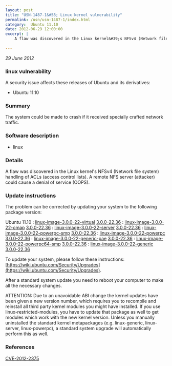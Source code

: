 ```yaml
---
layout: post
title: "USN-1487-1&#58; Linux kernel vulnerability"
permalink: /usn/usn-1487-1/index.html
category:  Ubuntu 11.10
date: 2012-06-29 12:00:00
excerpt: |
    A flaw was discovered in the Linux kernel&#39;s NFSv4 (Network file system) handling of ACLs (access control lists). A remote NFS server (attacker) could cause a denial of service (OOPS). 
    
--- 
```

 
 

*29 June 2012*

### linux vulnerability

A security issue affects these releases of Ubuntu and its derivatives:

* Ubuntu 11.10

### Summary

The system could be made to crash if it received specially crafted network traffic.

### Software description

* linux 

### Details

A flaw was discovered in the Linux kernel&#39;s NFSv4 (Network file system) handling of ACLs (access control lists). A remote NFS server (attacker) could cause a denial of service (OOPS). 

### Update instructions

The problem can be corrected by updating your system to the following package version:

Ubuntu 11.10
 : [linux-image-3.0.0-22-virtual](https://launchpad.net/ubuntu/+source/linux) <span> [3.0.0-22.36](https://launchpad.net/ubuntu/+source/linux/3.0.0-22.36) </span> 
 : [linux-image-3.0.0-22-omap](https://launchpad.net/ubuntu/+source/linux) <span> [3.0.0-22.36](https://launchpad.net/ubuntu/+source/linux/3.0.0-22.36) </span> 
 : [linux-image-3.0.0-22-server](https://launchpad.net/ubuntu/+source/linux) <span> [3.0.0-22.36](https://launchpad.net/ubuntu/+source/linux/3.0.0-22.36) </span> 
 : [linux-image-3.0.0-22-powerpc-smp](https://launchpad.net/ubuntu/+source/linux) <span> [3.0.0-22.36](https://launchpad.net/ubuntu/+source/linux/3.0.0-22.36) </span> 
 : [linux-image-3.0.0-22-powerpc](https://launchpad.net/ubuntu/+source/linux) <span> [3.0.0-22.36](https://launchpad.net/ubuntu/+source/linux/3.0.0-22.36) </span> 
 : [linux-image-3.0.0-22-generic-pae](https://launchpad.net/ubuntu/+source/linux) <span> [3.0.0-22.36](https://launchpad.net/ubuntu/+source/linux/3.0.0-22.36) </span> 
 : [linux-image-3.0.0-22-powerpc64-smp](https://launchpad.net/ubuntu/+source/linux) <span> [3.0.0-22.36](https://launchpad.net/ubuntu/+source/linux/3.0.0-22.36) </span> 
 : [linux-image-3.0.0-22-generic](https://launchpad.net/ubuntu/+source/linux) <span> [3.0.0-22.36](https://launchpad.net/ubuntu/+source/linux/3.0.0-22.36) </span> 

To update your system, please follow these instructions: [https://wiki.ubuntu.com/Security/Upgrades](https://wiki.ubuntu.com/Security/Upgrades).

After a standard system update you need to reboot your computer to make all the necessary changes.

ATTENTION: Due to an unavoidable ABI change the kernel updates have been given a new version number, which requires you to recompile and reinstall all third party kernel modules you might have installed. If you use linux-restricted-modules, you have to update that package as well to get modules which work with the new kernel version. Unless you manually uninstalled the standard kernel metapackages (e.g. linux-generic, linux-server, linux-powerpc), a standard system upgrade will automatically perform this as well. 

### References

 
 [CVE-2012-2375](http://people.ubuntu.com/~ubuntu-security/cve/CVE-2012-2375)
 

